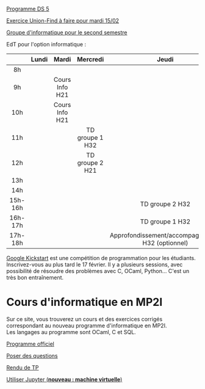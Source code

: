 [Programme DS 5](https://github.com/mp2i-fsm/mp2i-2021/blob/main/ds/ds5/prog_ds5.md)

[Exercice Union-Find à faire pour mardi 15/02](7_algo/1_greedy/td/exo_unionfind.pdf)

[Groupe d'informatique pour le second semestre](https://github.com/mp2i-fsm/mp2i-2021/raw/c5123b05901fbf25599460b8c1d689f78006a16c/0_intro/groupe_option_info.pdf)

EdT pour l'option informatique :

|  | Lundi | Mardi | Mercredi | Jeudi | Vendredi |  
|:---:|:---:|:---:|:---:|:---:|:---:|  
| 8h |  |  |  |  |  |  
| 9h |  | Cours Info H21 |  |  |  |  
| 10h |  | Cours Info H21 |  |  |  |  
| 11h |  |  | TD groupe 1 H32 |  | Cours Info H21 |  
| 12h |  |  | TD groupe 2 H21 |  | Cours Info H21 |  
| 13h |  |  |  |  |  |  
| 14h |  |  |  |  |  |  
| 15h-16h |  |  |  | TD groupe 2 H32 |  |  
| 16h-17h |  |  |  | TD groupe 1 H32 |  |
| 17h-18h |  |  |  | Approfondissement/accompagnement H32 (optionnel) |  |

[Google Kickstart](https://codingcompetitions.withgoogle.com/kickstart) est une compétition de programmation pour les étudiants. Inscrivez-vous au plus tard le 17 février. Il y a plusieurs sessions, avec possibilité de résoudre des problèmes avec C, OCaml, Python... C'est un très bon entraînement.

# Cours d'informatique en MP2I

Sur ce site, vous trouverez un cours et des exercices corrigés correspondant au nouveau programme d'informatique en MP2I.  
Les langages au programme sont OCaml, C et SQL.  

[Programme officiel](https://prepas.org/index.php?document=73)

[Poser des questions](https://github.com/mp2i-fsm/mp2i-2021/discussions)

[Rendu de TP](https://mp2i-fsm.github.io/mp2i-2021/0_intro/2_rendu_tp)

[Utiliser Jupyter (**nouveau : machine virtuelle**)](https://mp2i-fsm.github.io/mp2i-2021/0_intro/install)

